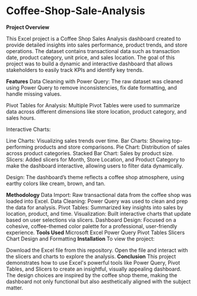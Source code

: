 # Coffee-Shop-Sale-Analysis

**Project Overview**

This Excel project is a Coffee Shop Sales Analysis dashboard created to provide detailed insights into sales performance, product trends, and store operations. The dataset contains transactional data such as transaction date, product category, unit price, and sales location. The goal of this project was to build a dynamic and interactive dashboard that allows stakeholders to easily track KPIs and identify key trends.

**Features**
Data Cleaning with Power Query: The raw dataset was cleaned using Power Query to remove inconsistencies, fix date formatting, and handle missing values.

Pivot Tables for Analysis: Multiple Pivot Tables were used to summarize data across different dimensions like store location, product category, and sales hours.

Interactive Charts:

Line Charts: Visualizing sales trends over time.
Bar Charts: Showing top-performing products and store comparisons.
Pie Chart: Distribution of sales across product categories.
Stacked Bar Chart: Sales by product size.
Slicers: Added slicers for Month, Store Location, and Product Category to make the dashboard interactive, allowing users to filter data dynamically.

Design: The dashboard’s theme reflects a coffee shop atmosphere, using earthy colors like cream, brown, and tan.

**Methodology**
Data Import: Raw transactional data from the coffee shop was loaded into Excel.
Data Cleaning: Power Query was used to clean and prep the data for analysis.
Pivot Tables: Summarized key insights into sales by location, product, and time.
Visualization: Built interactive charts that update based on user selections via slicers.
Dashboard Design: Focused on a cohesive, coffee-themed color palette for a professional, user-friendly experience.
**Tools Used**
Microsoft Excel
Power Query
Pivot Tables
Slicers
Chart Design and Formatting
**Installation**
To view the project:

Download the Excel file from this repository.
Open the file and interact with the slicers and charts to explore the analysis.
**Conclusion**
This project demonstrates how to use Excel's powerful tools like Power Query, Pivot Tables, and Slicers to create an insightful, visually appealing dashboard. The design choices are inspired by the coffee shop theme, making the dashboard not only functional but also aesthetically aligned with the subject matter.
